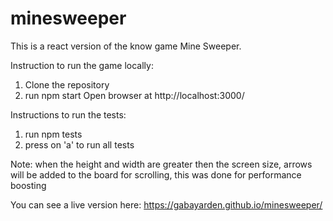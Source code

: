 # minesweeper
This is a react version of the know game Mine Sweeper.

Instruction to run the game locally:
1) Clone the repository
2) run npm start
Open browser at http://localhost:3000/

Instructions to run the tests:
1) run npm tests
2) press on 'a' to run all tests

Note: when the height and width are greater then the screen size, arrows will be added to the board for scrolling, this was done for performance boosting

You can see a live version here:
https://gabayarden.github.io/minesweeper/
